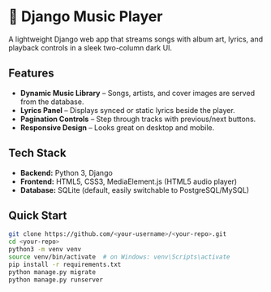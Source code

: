 # 🎵 Django Music Player

A lightweight Django web app that streams songs with album art, lyrics, and playback controls in a sleek two-column dark UI.

## Features
- **Dynamic Music Library** – Songs, artists, and cover images are served from the database.
- **Lyrics Panel** – Displays synced or static lyrics beside the player.
- **Pagination Controls** – Step through tracks with previous/next buttons.
- **Responsive Design** – Looks great on desktop and mobile.

## Tech Stack
- **Backend:** Python 3, Django
- **Frontend:** HTML5, CSS3, MediaElement.js (HTML5 audio player)
- **Database:** SQLite (default, easily switchable to PostgreSQL/MySQL)

## Quick Start
```bash
git clone https://github.com/<your-username>/<your-repo>.git
cd <your-repo>
python3 -m venv venv
source venv/bin/activate  # on Windows: venv\Scripts\activate
pip install -r requirements.txt
python manage.py migrate
python manage.py runserver
